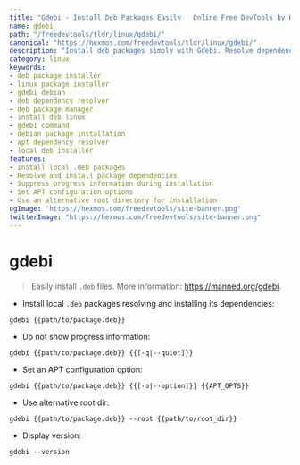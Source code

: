 ```yaml
---
title: "Gdebi - Install Deb Packages Easily | Online Free DevTools by Hexmos"
name: gdebi
path: "/freedevtools/tldr/linux/gdebi/"
canonical: "https://hexmos.com/freedevtools/tldr/linux/gdebi/"
description: "Install deb packages simply with Gdebi. Resolve dependencies and install .deb files effortlessly on Linux. Free online tool, no registration required."
category: linux
keywords:
- deb package installer
- linux package installer
- gdebi debian
- deb dependency resolver
- deb package manager
- install deb linux
- gdebi command
- debian package installation
- apt dependency resolver
- local deb installer
features:
- Install local .deb packages
- Resolve and install package dependencies
- Suppress progress information during installation
- Set APT configuration options
- Use an alternative root directory for installation
ogImage: "https://hexmos.com/freedevtools/site-banner.png"
twitterImage: "https://hexmos.com/freedevtools/site-banner.png"
---
```


# gdebi

> Easily install `.deb` files.
> More information: <https://manned.org/gdebi>.

- Install local `.deb` packages resolving and installing its dependencies:

`gdebi {{path/to/package.deb}}`

- Do not show progress information:

`gdebi {{path/to/package.deb}} {{[-q|--quiet]}}`

- Set an APT configuration option:

`gdebi {{path/to/package.deb}} {{[-o|--option]}} {{APT_OPTS}}`

- Use alternative root dir:

`gdebi {{path/to/package.deb}} --root {{path/to/root_dir}}`

- Display version:

`gdebi --version`
